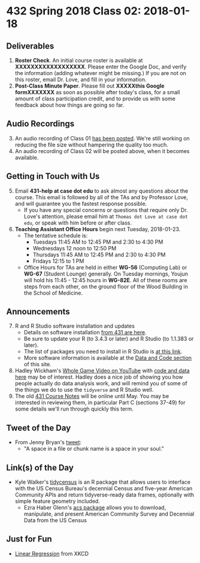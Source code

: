 # 432 Spring 2018 Class 02: 2018-01-18

## Deliverables

1. **Roster Check**. An initial course roster is available at **XXXXXXXXXXXXXXXXXX**. Please enter the Google Doc, and verify the information (adding whatever might be missing.) If you are not on this roster, email Dr. Love, and fill in your information.
2. **Post-Class Minute Paper**. Please fill out **XXXXXthis Google formXXXXXXX** as soon as possible after today's class, for a small amount of class participation credit, and to provide us with some feedback about how things are going so far.

## Audio Recordings

3. An audio recording of Class 01 [has been posted](https://github.com/THOMASELOVE/432-2018/blob/master/slides/class01/class01_audio_2018-01-16.mp3). We're still working on reducing the file size without hampering the quality too much. 
4. An audio recording of Class 02 will be posted above, when it becomes available.

## Getting in Touch with Us

5. Email **431-help at case dot edu** to ask almost any questions about the course. This email is followed by all of the TAs and by Professor Love, and will guarantee you the fastest response possible.
    - If you have any special concerns or questions that require only Dr. Love's attention, please email him at `Thomas dot Love at case dot edu`, or speak with him before or after class.
6. **Teaching Assistant Office Hours** begin next Tuesday, 2018-01-23. 
    - The tentative schedule is:
        - Tuesdays 11:45 AM to 12:45 PM and 2:30 to 4:30 PM
        - Wednesdays 12 noon to 12:50 PM
        - Thursdays 11:45 AM to 12:45 PM and 2:30 to 4:30 PM
        - Fridays 12:15 to 1 PM
    - Office Hours for TAs are held in either **WG-56** (Computing Lab) or **WG-67** (Student Lounge) generally. On Tuesday mornings, Youjun will hold his 11:45 - 12:45 hours in **WG-82E**. All of these rooms are steps from each other, on the ground floor of the Wood Building in the School of Medicine.

## Announcements

7. R and R Studio software installation and updates
    - Details on software installation [from 431 are here](https://github.com/THOMASELOVE/431/blob/master/software-installation-431.md). 
    - Be sure to update your R (to 3.4.3 or later) and R Studio (to 1.1.383 or later). 
    - The list of packages you need to install in R Studio is [at this link](https://github.com/THOMASELOVE/432-2018/blob/master/data-and-code/PACKAGES.MD).
    - More software information is available at the [Data and Code section](https://github.com/THOMASELOVE/432-2018/tree/master/data-and-code) of this site.
8. Hadley Wickham's [Whole Game Video on YouTube](https://youtu.be/go5Au01Jrvs) with [code and data here](https://github.com/hadley/building-permits) may be of interest. Hadley does a nice job of showing you how people actually do data analysis work, and will remind you of some of the things we do to use the `tidyverse` and R Studio well. 
9. The old [431 Course Notes](https://thomaselove.github.io/431notes/) will be online until May. You may be interested in reviewing them, in particular Part C (sections 37-49) for some details we'll run through quickly this term.

## Tweet of the Day

- From Jenny Bryan's [tweet](https://twitter.com/JennyBryan/status/904884391171678208):
    - "A space in a file or chunk name is a space in your soul."

## Link(s) of the Day

- Kyle Walker's [tidycensus](https://github.com/walkerke/tidycensus) is an R package that allows users to interface with the US Census Bureau's decennial Census and five-year American Community APIs and return tidyverse-ready data frames, optionally with simple feature geometry included.
    - Ezra Haber Glenn's [acs package](https://cran.r-project.org/web/packages/acs/index.html) allows you to download, manipulate, and present American Community Survey and Decennial Data from the US Census

## Just for Fun

- [Linear Regression](https://xkcd.com/1725/) from XKCD

